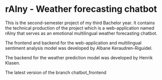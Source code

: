 # rAIny - Weather forecasting chatbot

This is the second-semester project of my third Bachelor year. It contains the technical production of the project which is a web-application named rAIny that serves as an emotional multilingual weather forecasting chatbot.

The frontend and backend for the web-application and multilingual sentiment analysis model was developed by Albane Keraudren-Riguidel.

The backend for the weather prediction model was developed by Henrik Klasen.

The latest version of the branch chatbot_frontend
